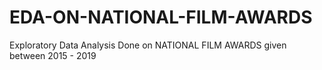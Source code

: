 # EDA-ON-NATIONAL-FILM-AWARDS
Exploratory Data Analysis Done on NATIONAL FILM AWARDS given between 2015 - 2019
